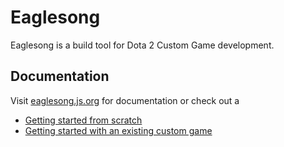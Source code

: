 # Eaglesong

Eaglesong is a build tool for Dota 2 Custom Game development.

## Documentation

Visit [eaglesong.js.org](https://eaglesong.js.org) for documentation or check out a

- [Getting started from scratch](https://eaglesong.js.org/docs/getting-started/from-scratch)
- [Getting started with an existing custom game](https://eaglesong.js.org/docs/getting-started/existing)
